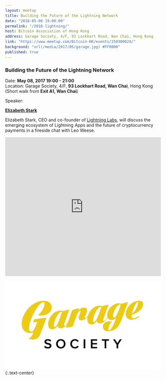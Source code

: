 ```yaml
---
layout: meetup
title: Building the Future of the Lightning Network
date: "2018-05-08 19:00:00"
permalink: "/2018-lightning/"
host: Bitcoin Association of Hong Kong
address: Garage Society, 4/F, 93 Lockhart Road, Wan Chai, Hong Kong
link: "https://www.meetup.com/Bitcoin-HK/events/250300024/"
background: "url(/media/2017/05/garage.jpg) #FF0000"
published: true
---
```


### Building the Future of the Lightning Network

Date: **May 08, 2017 19:00 - 21:00**     
Location: Garage Society, 4/F, **93 Lockhart Road, Wan Chai**, Hong Kong     
(Short walk from **Exit A1, Wan Chai**)     

Speaker:

**[Elizabeth Stark](https://twitter.com/starkness)**

Elizabeth Stark, CEO and co-founder of [Lightning Labs](https://lightning.engineering), will discuss the emerging ecosystem of Lightning Apps and the future of cryptocurrency payments in a fireside chat with Leo Weese.

<iframe src="https://www.google.com/maps/embed?pb=!1m18!1m12!1m3!1d14767.437764230222!2d114.16268035739651!3d22.28331366945022!2m3!1f0!2f0!3f0!3m2!1i1024!2i768!4f13.1!3m3!1m2!1s0x0%3A0x852f3124641b51c8!2sGarage+Wan+Chai!5e0!3m2!1sen!2shk!4v1526045730244" width="100%" height="450" frameborder="0" style="border:0" allowfullscreen></iframe>

[![Garage Society](/media/2017/05/garagesociety.png)](http://www.thegaragesociety.com/)
{:.text-center}
